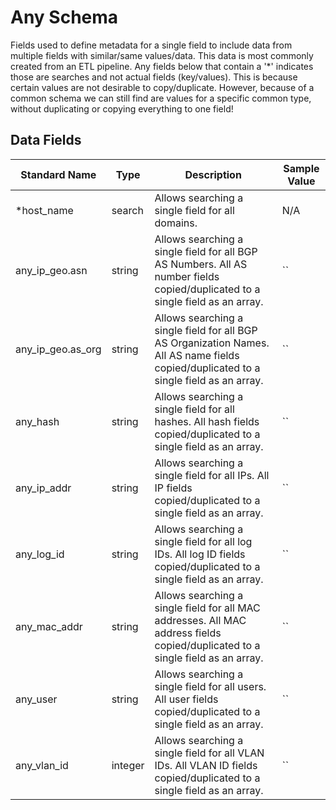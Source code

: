 # Any Schema

Fields used to define metadata for a single field to include data from multiple fields with similar/same values/data.  This data is most commonly created from an ETL pipeline.
Any fields below that contain a '*' indicates those are searches and not actual fields (key/values). This is because certain values are not desirable to copy/duplicate. However, because of a common schema we can still find are values for a specific common type, without duplicating or copying everything to one field!

## Data Fields

| Standard Name | Type | Description | Sample Value |
|--------|---------|-------|-------|
| *host_name | search | Allows searching a single field for all domains. | N/A |
| any_ip_geo.asn | string | Allows searching a single field for all BGP AS Numbers. All AS number fields copied/duplicated to a single field as an array. | `` |
| any_ip_geo.as_org | string | Allows searching a single field for all BGP AS Organization Names. All AS name fields copied/duplicated to a single field as an array. | `` |
| any_hash | string | Allows searching a single field for all hashes. All hash fields copied/duplicated to a single field as an array. | `` |
| any_ip_addr | string | Allows searching a single field for all IPs. All IP fields copied/duplicated to a single field as an array. | `` |
| any_log_id | string | Allows searching a single field for all log IDs. All log ID fields copied/duplicated to a single field as an array. | `` |
| any_mac_addr | string | Allows searching a single field for all MAC addresses. All MAC address fields copied/duplicated to a single field as an array. | `` |
| any_user | string | Allows searching a single field for all users. All user fields copied/duplicated to a single field as an array. | `` |
| any_vlan_id | integer | Allows searching a single field for all VLAN IDs. All VLAN ID fields copied/duplicated to a single field as an array. | `` |